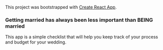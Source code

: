 This project was bootstrapped with [Create React App](https://github.com/facebookincubator/create-react-app).

### Getting married has always been less important than BEING married

This app is a simple checklist that will help you keep track of your process and budget for your wedding. 

